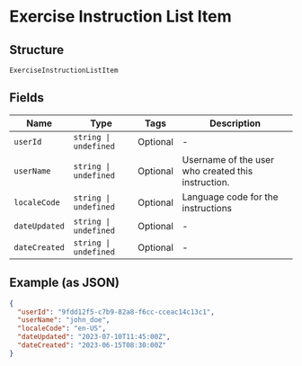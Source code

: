 
# Exercise Instruction List Item

## Structure

`ExerciseInstructionListItem`

## Fields

| Name | Type | Tags | Description |
|  --- | --- | --- | --- |
| `userId` | `string \| undefined` | Optional | - |
| `userName` | `string \| undefined` | Optional | Username of the user who created this instruction. |
| `localeCode` | `string \| undefined` | Optional | Language code for the instructions |
| `dateUpdated` | `string \| undefined` | Optional | - |
| `dateCreated` | `string \| undefined` | Optional | - |

## Example (as JSON)

```json
{
  "userId": "9fdd12f5-c7b9-82a8-f6cc-cceac14c13c1",
  "userName": "john_doe",
  "localeCode": "en-US",
  "dateUpdated": "2023-07-10T11:45:00Z",
  "dateCreated": "2023-06-15T08:30:00Z"
}
```

